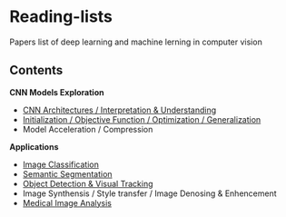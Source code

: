 # Reading-lists
Papers list of deep learning and machine lerning in computer vision
## Contents
**CNN Models Exploration**
* [CNN Architectures / Interpretation & Understanding](https://github.com/Zakiyi/Paper-lists/blob/master/convolutional%20neural%20networks.md)
* [Initialization / Objective Function / Optimization / Generalization](https://github.com/Zakiyi/Paper-lists/blob/master/optimization%20&%20generalization.md)
* Model Acceleration / Compression

**Applications**
* [Image Classification](https://github.com/Zakiyi/Paper-lists/blob/master/image%20classification.md)
* [Semantic Segmentation](https://github.com/Zakiyi/Paper-lists/blob/master/semantic%20segmentation.md)
* [Object Detection & Visual Tracking](https://github.com/Zakiyi/Paper-lists/edit/master/Object%20Detection.md)
* Image Synthensis / Style transfer / Image Denosing & Enhencement
* [Medical Image Analysis](https://github.com/Zakiyi/Paper-lists/blob/master/medical%20image%20analysis.md)

